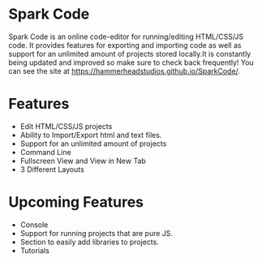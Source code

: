 # Spark Code
Spark Code is an online code-editor for running/editing HTML/CSS/JS code. It provides features for exporting and importing code as well as support for an unlimited amount of projects stored locally.It is constantly being updated and improved so make sure to check back frequently! You can see the site at https://hammerheadstudios.github.io/SparkCode/.

# Features
- Edit HTML/CSS/JS projects
- Ability to Import/Export html and text files.
- Support for an unlimited amount of projects
- Command Line
- Fullscreen View and View in New Tab
- 3 Different Layouts

# Upcoming Features
- Console
- Support for running projects that are pure JS.
- Section to easily add libraries to projects.
- Tutorials
